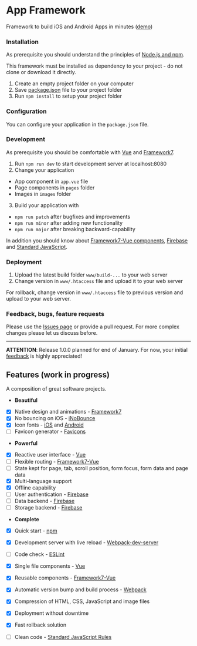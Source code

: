 # App Framework
Framework to build iOS and Android Apps in minutes ([demo](http://app-framework.scriptpilot.de/))

### Installation

As prerequisite you should understand the principles of [Node.js and npm](https://docs.npmjs.com/getting-started/what-is-npm).

This framework must be installed as dependency to your project - do not clone or download it directly.

1. Create an empty project folder on your computer
2. Save [package.json](https://raw.githubusercontent.com/scriptPilot/app-framework/master/hello-world-app/package.json) file to your project folder
3. Run `npm install` to setup your project folder

### Configuration

You can configure your application in the `package.json` file.

### Development

As prerequisite you should be comfortable with [Vue](https://vuejs.org/v2/guide/) and  [Framework7](http://framework7.io/docs/).

1. Run `npm run dev` to start development server at localhost:8080
2. Change your application
 - App component in `app.vue` file
 - Page components in `pages` folder
 - Images in `images` folder
3. Build your application with
 - `npm run patch` after bugfixes and improvements
 - `npm run minor` after adding new functionality
 - `npm run major` after breaking backward-capability

In addition you should know about [Framework7-Vue components](https://github.com/nolimits4web/Framework7-Vue), [Firebase](https://firebase.google.com/docs/web/setup) and [Standard JavaScript](http://standardjs.com/rules.html).
 
### Deployment

1. Upload the latest build folder `www/build-...` to your web server
2. Change version in `www/.htaccess` file and upload it to your web server

For rollback, change version in `www/.htaccess` file to previous version and upload to your web server.

### Feedback, bugs, feature requests
Please use the [Issues page](https://github.com/scriptPilot/app-framework/issues) or provide a pull request. For more complex changes please let us discuss before.

---



**ATTENTION**: Release 1.0.0 planned for end of January. For now, your initial [feedback](https://github.com/scriptPilot/app-framework/issues/1) is highly appreciated!

## Features (work in progress)
A composition of great software projects.
- **Beautiful**
 - [x] Native design and animations - [Framework7](http://framework7.io/)
 - [x] No bouncing on iOS - [iNoBounce](https://github.com/lazd/iNoBounce)
 - [x] Icon fonts - [iOS](https://github.com/nolimits4web/Framework7-Icons) and [Android](https://material.io/icons/)
 - [ ] Favicon generator - [Favicons](https://github.com/haydenbleasel/favicons)
- **Powerful**
 - [x] Reactive user interface - [Vue](https://vuejs.org/)
 - [ ] Flexible routing - [Framework7-Vue](https://github.com/nolimits4web/Framework7-Vue)
 - [ ] State kept for page, tab, scroll position, form focus, form data and page data
 - [x] Multi-language support
 - [x] Offline capability
 - [ ] User authentication - [Firebase](https://firebase.google.com/)
 - [ ] Data backend - [Firebase](https://firebase.google.com/)
 - [ ] Storage backend - [Firebase](https://firebase.google.com/)
- **Complete**
 - [x] Quick start - [npm](https://www.npmjs.com)
 - [x] Development server with live reload - [Webpack-dev-server](https://github.com/webpack/webpack-dev-server)
 - [ ] Code check - [ESLint](http://eslint.org/)
 - [x] Single file components - [Vue](https://vuejs.org/v2/guide/single-file-components.html)
 - [x] Reusable components - [Framework7-Vue](https://github.com/nolimits4web/Framework7-Vue)
 - [x] Automatic version bump and build process - [Webpack](https://webpack.github.io/)
 - [x] Compression of HTML, CSS, JavaScript and image files
 - [x] Deployment without downtime
 - [x] Fast rollback solution
 - [ ] Clean code - [Standard JavaScript Rules](http://standardjs.com/)

